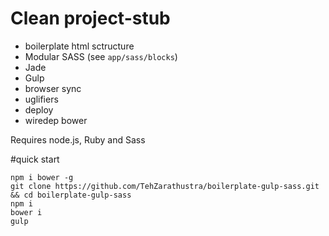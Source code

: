 # Clean project-stub

- boilerplate html sctructure
- Modular SASS (see `app/sass/blocks`)
- Jade
- Gulp
- browser sync
- uglifiers
- deploy
- wiredep bower

Requires node.js, Ruby and Sass

#quick start
```
npm i bower -g
git clone https://github.com/TehZarathustra/boilerplate-gulp-sass.git && cd boilerplate-gulp-sass
npm i
bower i
gulp
```
